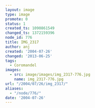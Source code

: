 ```yaml
---
layout: image
type: image
promote: 0
status: 1
created_ts: 1090861549
changed_ts: 1372159396
node_id: 776
title: IMG_2317
author: anj
created: '2004-07-26'
changed: '2013-06-25'
tags:
  - Coromandel
images:
  - src: image/images/img_2317-776.jpg
    name: img_2317-776.jpg
url: "/2004/07/26/img_2317/"
aliases:
  - "/node/776/"
date: '2004-07-26'
---
```



